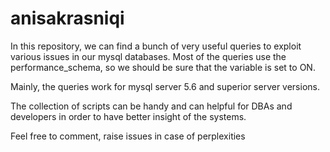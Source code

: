 # anisakrasniqi
In this repository, we can find a bunch of very useful queries to exploit various issues in our mysql databases. Most of the queries use the performance_schema, so we should be sure that the variable is set to ON. 

Mainly, the queries work for mysql server 5.6 and superior server versions.

The collection of scripts can be handy and can helpful for DBAs and developers in order to have better insight of the systems. 

Feel free to comment, raise issues in case of perplexities

